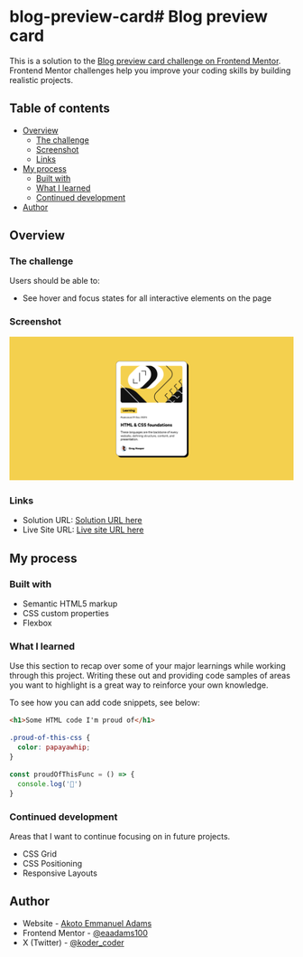 # blog-preview-card# Blog preview card

This is a solution to the [Blog preview card challenge on Frontend Mentor](https://www.frontendmentor.io/challenges/blog-preview-card-ckPaj01IcS). Frontend Mentor challenges help you improve your coding skills by building realistic projects. 

## Table of contents

- [Overview](#overview)
  - [The challenge](#the-challenge)
  - [Screenshot](#screenshot)
  - [Links](#links)
- [My process](#my-process)
  - [Built with](#built-with)
  - [What I learned](#what-i-learned)
  - [Continued development](#continued-development)
- [Author](#author)

## Overview

### The challenge

Users should be able to:

- See hover and focus states for all interactive elements on the page

### Screenshot

![screenshot](https://github.com/eaadams100/blog-preview-card/blob/main/blog-preview-card-main/readme-files/solution.png)

### Links

- Solution URL: [Solution URL here](https://github.com/eaadams100/blog-preview-card)
- Live Site URL: [Live site URL here](https://eaadams100.github.io/blog-preview-card/)

## My process

### Built with

- Semantic HTML5 markup
- CSS custom properties
- Flexbox

### What I learned

Use this section to recap over some of your major learnings while working through this project. Writing these out and providing code samples of areas you want to highlight is a great way to reinforce your own knowledge.

To see how you can add code snippets, see below:

```html
<h1>Some HTML code I'm proud of</h1>
```
```css
.proud-of-this-css {
  color: papayawhip;
}
```
```js
const proudOfThisFunc = () => {
  console.log('🎉')
}
```

### Continued development

Areas that I want to continue focusing on in future projects.
- CSS Grid
- CSS Positioning
- Responsive Layouts

## Author

- Website - [Akoto Emmanuel Adams](https://github.com/eaadams100)
- Frontend Mentor - [@eaadams100](https://www.frontendmentor.io/profile/eaadams100)
- X (Twitter) - [@koder_coder](https://x.com/koder_coder)